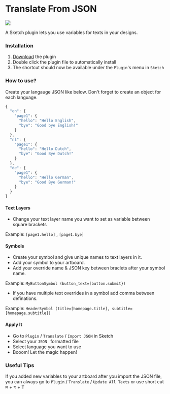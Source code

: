 # Translate From JSON
[<img src="https://img.shields.io/badge/release-v1.0-brightgreen.svg">](https://github.com/kbirgoren/sketch-json-translator/releases/download/1.0/sketch-json-translator.zip)

A Sketch plugin lets you use variables for texts in your designs.

### Installation
1. [Download](https://github.com/kbirgoren/sketch-json-translator/releases/download/1.0/sketch-json-translator.zip) the plugin
2. Double click the plugin file to automatically install
3. The shortcut should now be available under the `Plugin`'s menu in `Sketch`

### How to use?

Create your langauge JSON like below. Don't forget to create an object for each language.

```javascript
{
  "en": {
    "page1": {
      "hello": "Hello English",
      "bye": "Good bye English!"
    }
  },
  "nl": {
    "page1": {
      "hello": "Hello Dutch",
      "bye": "Good Bye Dutch!"
    }
  },
  "de": {
    "page1": {
      "hello": "Hello German",
      "bye": "Good Bye German!"
    }
  }
}
```

#### Text Layers
- Change your text layer name you want to set as variable between square brackets

Example: `[page1.hello]` , `[page1.bye]`

#### Symbols
- Create your symbol and give unique names to text layers in it.
- Add your symbol to your artboard.
- Add your override name & JSON key between braclets after your symbol name.

Example: `MyButtonSymbol (button_text=[button.submit})`
- If you have multiple text overrides in a symbol add comma between definations.

Example: `HeaderSymbol (title=[homepage.title], subtitle=[homepage.subtitle])`

#### Apply It
- Go to `Plugin` / `Translate` / `Import JSON` in Sketch
- Select your `JSON ` formatted file 
- Select language you want to use
- Booom! Let the magic happen!

### Useful Tips
If you added new variables to your artboard after you import the JSON file, you can always go to `Plugin` / `Translate` / `Update All Texts` or use short cut <kbd>⌘</kbd> + <kbd>⌥</kbd> + <kbd>T</kbd>
